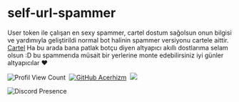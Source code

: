 # self-url-spammer
User token ile çalışan en sexy spammer, cartel dostum sağolsun onun bilgisi ve yardımıyla geliştirildi normal bot halinin spammer versiyonu cartele aittir. [Cartel](https://github.com/cartelfx) Ha bu arada bana patlak botçu diyen altyapıcı akıllı dostlarıma selam olsun :D bu spammerıda müsait bir yerlerine monte edebilirsiniz iyi günler altyapıcılar ❤️

![Profil View Count](https://komarev.com/ghpvc/?username=Acerhizmq&color=000000)&nbsp;
[![GitHub Acerhizm](https://img.shields.io/github/followers/Acerhizmq?label=follow&style=social)](https://github.com/Acerhizmq)&nbsp;
<a href="https://instagram.com/acerhizm"><img src="https://img.shields.io/badge/@acerhizm-000000?style=flat&logo=Instagram&logoColor=white"/></a> &nbsp;

![Discord Presence](https://lanyard-profile-readme.vercel.app/api/340047062068494337?theme=dark&bg=1c1c1c&animated=yes&hideDiscrim=false&borderRadius=30px)
